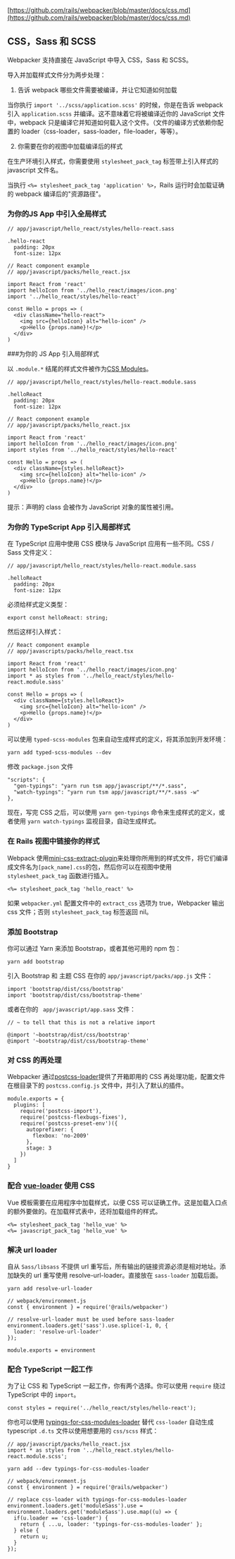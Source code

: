 [https://github.com/rails/webpacker/blob/master/docs/css.md](https://github.com/rails/webpacker/blob/master/docs/css.md)


## CSS，Sass 和 SCSS

Webpacker 支持直接在 JavaScript 中导入 CSS，Sass 和 SCSS。

导入并加载样式文件分为两步处理：

1. 告诉 webpack 哪些文件需要被编译，并让它知道如何加载

当你执行 `import '../scss/application.scss'` 的时候，你是在告诉 webpack 引入 `application.scss` 并编译。这不意味着它将被编译近你的 JavaScript 文件中，webpack 只是编译它并知道如何载入这个文件。（文件的编译方式依赖你配置的 loader（css-loader，sass-loader，file-loader，等等）。

2. 你需要在你的视图中加载编译后的样式

在生产环境引入样式，你需要使用 `stylesheet_pack_tag` 标签带上引入样式的 javascript 文件名。

当执行 `<%= stylesheet_pack_tag 'application' %>`，Rails 运行时会加载证确的 webpack 编译后的"资源路径"。


### 为你的JS App 中引入全局样式

```
// app/javascript/hello_react/styles/hello-react.sass

.hello-react
  padding: 20px
  font-size: 12px
```
```
// React component example
// app/javascript/packs/hello_react.jsx

import React from 'react'
import helloIcon from '../hello_react/images/icon.png'
import '../hello_react/styles/hello-react'

const Hello = props => (
  <div className="hello-react">
    <img src={helloIcon} alt="hello-icon" />
    <p>Hello {props.name}!</p>
  </div>
)
```

###为你的 JS App 引入局部样式

以 `.module.*` 结尾的样式文件被作为[CSS Modules](https://github.com/css-modules/css-modules)。
```
// app/javascript/hello_react/styles/hello-react.module.sass

.helloReact
  padding: 20px
  font-size: 12px
```
```
// React component example
// app/javascript/packs/hello_react.jsx

import React from 'react'
import helloIcon from '../hello_react/images/icon.png'
import styles from '../hello_react/styles/hello-react'

const Hello = props => (
  <div className={styles.helloReact}>
    <img src={helloIcon} alt="hello-icon" />
    <p>Hello {props.name}!</p>
  </div>
)
```
提示：声明的 class 会被作为 JavaScript 对象的属性被引用。

### 为你的 TypeScript App 引入局部样式

在 TypeScript 应用中使用 CSS 模块与 JavaScript 应用有一些不同。CSS / Sass 文件定义：

```
// app/javascript/hello_react/styles/hello-react.module.sass

.helloReact
  padding: 20px
  font-size: 12px
```

 必须给样式定义类型：

```
export const helloReact: string;
```

然后这样引入样式：

```
// React component example
// app/javascripts/packs/hello_react.tsx

import React from 'react'
import helloIcon from '../hello_react/images/icon.png'
import * as styles from '../hello_react/styles/hello-react.module.sass'

const Hello = props => (
  <div className={styles.helloReact}>
    <img src={helloIcon} alt="hello-icon" />
    <p>Hello {props.name}!</p>
  </div>
)
```
可以使用 `typed-scss-modules` 包来自动生成样式的定义，将其添加到开发环境：

```
yarn add typed-scss-modules --dev
```

修改 `package.json` 文件

```
"scripts": {
  "gen-typings": "yarn run tsm app/javascript/**/*.sass",
  "watch-typings": "yarn run tsm app/javascript/**/*.sass -w"
},
```

现在，写完 CSS 之后，可以使用 `yarn gen-typings` 命令来生成样式的定义，或者使用 `yarn watch-typings` 监视目录，自动生成样式。


### 在 Rails 视图中链接你的样式

Webpack 使用[mini-css-extract-plugin](https://github.com/webpack-contrib/mini-css-extract-plugin)来处理你所用到的样式文件，将它们编译成文件名为`[pack_name].css`的包，然后你可以在视图中使用`stylesheet_pack_tag` 函数进行插入。

```
<%= stylesheet_pack_tag 'hello_react' %>
```

如果 `webpacker.yml` 配置文件中的 `extract_css` 选项为 true，Webpacker 输出 css 文件；否则 `stylesheet_pack_tag` 标签返回 nil。

### 添加 Bootstrap

你可以通过 Yarn 来添加 Bootstrap，或者其他可用的 npm 包：

```
yarn add bootstrap
```

引入 Bootstrap 和 主题 CSS 在你的 `app/javascript/packs/app.js` 文件：

```
import 'bootstrap/dist/css/bootstrap'
import 'bootstrap/dist/css/bootstrap-theme'
```

或者在你的 ` app/javascript/app.sass` 文件：

```
// ~ to tell that this is not a relative import

@import '~bootstrap/dist/css/bootstrap'
@import '~bootstrap/dist/css/bootstrap-theme'
```

### 对 CSS 的再处理

Webpacker 通过[postcss-loader](https://github.com/postcss/postcss-loader)提供了开箱即用的 CSS 再处理功能，配置文件在根目录下的 `postcss.config.js` 文件中，并引入了默认的插件。

```
module.exports = {
  plugins: [
    require('postcss-import'),
    require('postcss-flexbugs-fixes'),
    require('postcss-preset-env')({
      autoprefixer: {
        flexbox: 'no-2009'
      },
      stage: 3
    })
  ]
}
```

### 配合 [vue-loader](https://github.com/vuejs/vue-loader) 使用 CSS

Vue 模板需要在应用程序中加载样式，以便 CSS 可以证确工作。这是加载入口点的额外要做的。在加载样式表中，还将加载组件的样式。

```
<%= stylesheet_pack_tag 'hello_vue' %>
<%= javascript_pack_tag 'hello_vue' %>
```

### 解决 url loader

自从 `Sass/libsass` 不提供 url 重写后，所有输出的链接资源必须是相对地址。添加缺失的 url 重写使用 resolve-url-loader。直接放在 `sass-loader` 加载后面。

```
yarn add resolve-url-loader
```

```
// webpack/environment.js
const { environment } = require('@rails/webpacker')

// resolve-url-loader must be used before sass-loader
environment.loaders.get('sass').use.splice(-1, 0, {
  loader: 'resolve-url-loader'
});

module.exports = environment
```

### 配合 TypeScript 一起工作

为了让 CSS 和 TypeScript 一起工作，你有两个选择。你可以使用 `require` 绕过 TypeScript 中的 `import`。

```
const styles = require('../hello_react/styles/hello-react');
```

你也可以使用 [typings-for-css-modules-loader](https://github.com/Jimdo/typings-for-css-modules-loader) 替代 `css-loader` 自动生成 typescript `.d.ts` 文件以使用想要用的 `css/scss` 样式：

```
// app/javascript/packs/hello_react.jsx
import * as styles from '../hello_react.styles/hello-react.module.scss';
```

```
yarn add --dev typings-for-css-modules-loader
```

```
// webpack/environment.js
const { environment } = require('@rails/webpacker')

// replace css-loader with typings-for-css-modules-loader
environment.loaders.get('moduleSass').use = environment.loaders.get('moduleSass').use.map((u) => {
  if(u.loader == 'css-loader') {
    return { ...u, loader: 'typings-for-css-modules-loader' };
  } else {
    return u;
  }
});
```


